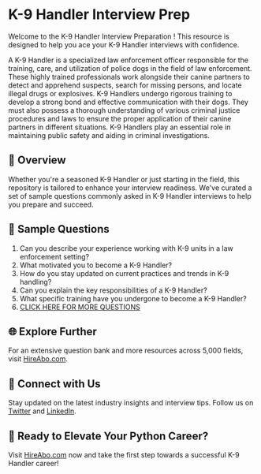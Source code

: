 # K-9 Handler Interview Prep

Welcome to the K-9 Handler Interview Preparation ! This resource is designed to help you ace your K-9 Handler interviews with confidence.

A K-9 Handler is a specialized law enforcement officer responsible for the training, care, and utilization of police dogs in the field of law enforcement. These highly trained professionals work alongside their canine partners to detect and apprehend suspects, search for missing persons, and locate illegal drugs or explosives. K-9 Handlers undergo rigorous training to develop a strong bond and effective communication with their dogs. They must also possess a thorough understanding of various criminal justice procedures and laws to ensure the proper application of their canine partners in different situations. K-9 Handlers play an essential role in maintaining public safety and aiding in criminal investigations.

## 🚀 Overview

Whether you're a seasoned K-9 Handler or just starting in the field, this repository is tailored to enhance your interview readiness. We've curated a set of sample questions commonly asked in K-9 Handler interviews to help you prepare and succeed.

## 📝 Sample Questions

1. Can you describe your experience working with K-9 units in a law enforcement setting?
2. What motivated you to become a K-9 Handler?
3. How do you stay updated on current practices and trends in K-9 handling?
4. Can you explain the key responsibilities of a K-9 Handler?
5. What specific training have you undergone to become a K-9 Handler?
6. [CLICK HERE FOR MORE QUESTIONS](https://hireabo.com/job/9_3_34/K9%20Handler)

## 🌐 Explore Further

For an extensive question bank and more resources across 5,000 fields, visit [HireAbo.com](https://www.hireabo.com).

## 📱 Connect with Us

Stay updated on the latest industry insights and interview tips. Follow us on [Twitter](https://twitter.com/hireabo) and [LinkedIn](https://www.linkedin.com/in/hire-abo-3609972a8/).

## 🚀 Ready to Elevate Your Python Career?

Visit [HireAbo.com](https://www.hireabo.com) now and take the first step towards a successful K-9 Handler career!